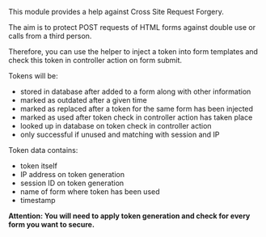 This module provides a help against Cross Site Request Forgery.

The aim is to protect POST requests of HTML forms against double use or calls from a third person.

Therefore, you can use the helper to inject a token into form templates and check this token in controller action on form submit.

Tokens will be:

- stored in database after added to a form along with other information
- marked as outdated after a given time
- marked as replaced after a token for the same form has been injected
- marked as used after token check in controller action has taken place
- looked up in database on token check in controller action
- only successful if unused and matching with session and IP

Token data contains:

- token itself
- IP address on token generation
- session ID on token generation
- name of form where token has been used
- timestamp

**Attention: You will need to apply token generation and check for every form you want to secure.**
